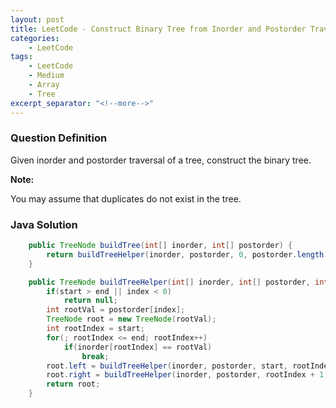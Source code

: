 ```yaml
---
layout: post
title: LeetCode - Construct Binary Tree from Inorder and Postorder Traversal
categories:
    - LeetCode
tags:
    - LeetCode
    - Medium
    - Array
    - Tree
excerpt_separator: "<!--more-->"
---
```


### Question Definition

Given inorder and postorder traversal of a tree, construct the binary tree.
<!--more-->

**Note:**

You may assume that duplicates do not exist in the tree.

### Java Solution
```java
    public TreeNode buildTree(int[] inorder, int[] postorder) {
        return buildTreeHelper(inorder, postorder, 0, postorder.length - 1, postorder.length - 1);
    }

    public TreeNode buildTreeHelper(int[] inorder, int[] postorder, int start, int end, int index) {
        if(start > end || index < 0)
            return null;
        int rootVal = postorder[index];
        TreeNode root = new TreeNode(rootVal);
        int rootIndex = start;
        for(; rootIndex <= end; rootIndex++)
            if(inorder[rootIndex] == rootVal)
                break;
        root.left = buildTreeHelper(inorder, postorder, start, rootIndex - 1, index + rootIndex - end - 1);
        root.right = buildTreeHelper(inorder, postorder, rootIndex + 1, end, index - 1);
        return root;
    }
```
